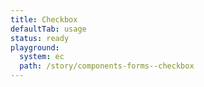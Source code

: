 ```yaml
---
title: Checkbox
defaultTab: usage
status: ready
playground:
  system: ec
  path: /story/components-forms--checkbox
---
```

